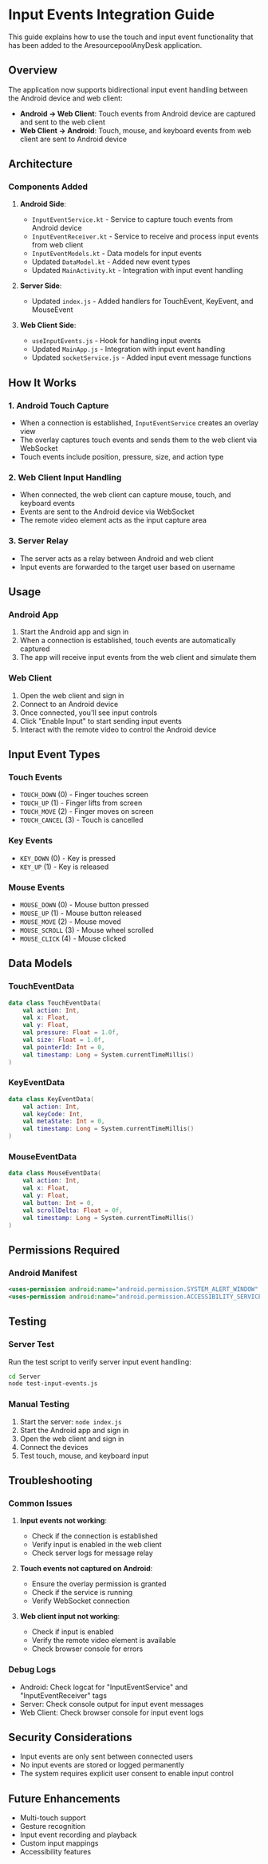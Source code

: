 # Input Events Integration Guide

This guide explains how to use the touch and input event functionality that has been added to the AresourcepoolAnyDesk application.

## Overview

The application now supports bidirectional input event handling between the Android device and web client:

- **Android → Web Client**: Touch events from Android device are captured and sent to the web client
- **Web Client → Android**: Touch, mouse, and keyboard events from web client are sent to Android device

## Architecture

### Components Added

1. **Android Side**:
   - `InputEventService.kt` - Service to capture touch events from Android device
   - `InputEventReceiver.kt` - Service to receive and process input events from web client
   - `InputEventModels.kt` - Data models for input events
   - Updated `DataModel.kt` - Added new event types
   - Updated `MainActivity.kt` - Integration with input event handling

2. **Server Side**:
   - Updated `index.js` - Added handlers for TouchEvent, KeyEvent, and MouseEvent

3. **Web Client Side**:
   - `useInputEvents.js` - Hook for handling input events
   - Updated `MainApp.js` - Integration with input event handling
   - Updated `socketService.js` - Added input event message functions

## How It Works

### 1. Android Touch Capture
- When a connection is established, `InputEventService` creates an overlay view
- The overlay captures touch events and sends them to the web client via WebSocket
- Touch events include position, pressure, size, and action type

### 2. Web Client Input Handling
- When connected, the web client can capture mouse, touch, and keyboard events
- Events are sent to the Android device via WebSocket
- The remote video element acts as the input capture area

### 3. Server Relay
- The server acts as a relay between Android and web client
- Input events are forwarded to the target user based on username

## Usage

### Android App
1. Start the Android app and sign in
2. When a connection is established, touch events are automatically captured
3. The app will receive input events from the web client and simulate them

### Web Client
1. Open the web client and sign in
2. Connect to an Android device
3. Once connected, you'll see input controls
4. Click "Enable Input" to start sending input events
5. Interact with the remote video to control the Android device

## Input Event Types

### Touch Events
- `TOUCH_DOWN` (0) - Finger touches screen
- `TOUCH_UP` (1) - Finger lifts from screen
- `TOUCH_MOVE` (2) - Finger moves on screen
- `TOUCH_CANCEL` (3) - Touch is cancelled

### Key Events
- `KEY_DOWN` (0) - Key is pressed
- `KEY_UP` (1) - Key is released

### Mouse Events
- `MOUSE_DOWN` (0) - Mouse button pressed
- `MOUSE_UP` (1) - Mouse button released
- `MOUSE_MOVE` (2) - Mouse moved
- `MOUSE_SCROLL` (3) - Mouse wheel scrolled
- `MOUSE_CLICK` (4) - Mouse clicked

## Data Models

### TouchEventData
```kotlin
data class TouchEventData(
    val action: Int,
    val x: Float,
    val y: Float,
    val pressure: Float = 1.0f,
    val size: Float = 1.0f,
    val pointerId: Int = 0,
    val timestamp: Long = System.currentTimeMillis()
)
```

### KeyEventData
```kotlin
data class KeyEventData(
    val action: Int,
    val keyCode: Int,
    val metaState: Int = 0,
    val timestamp: Long = System.currentTimeMillis()
)
```

### MouseEventData
```kotlin
data class MouseEventData(
    val action: Int,
    val x: Float,
    val y: Float,
    val button: Int = 0,
    val scrollDelta: Float = 0f,
    val timestamp: Long = System.currentTimeMillis()
)
```

## Permissions Required

### Android Manifest
```xml
<uses-permission android:name="android.permission.SYSTEM_ALERT_WINDOW" />
<uses-permission android:name="android.permission.ACCESSIBILITY_SERVICE" />
```

## Testing

### Server Test
Run the test script to verify server input event handling:
```bash
cd Server
node test-input-events.js
```

### Manual Testing
1. Start the server: `node index.js`
2. Start the Android app and sign in
3. Open the web client and sign in
4. Connect the devices
5. Test touch, mouse, and keyboard input

## Troubleshooting

### Common Issues

1. **Input events not working**:
   - Check if the connection is established
   - Verify input is enabled in the web client
   - Check server logs for message relay

2. **Touch events not captured on Android**:
   - Ensure the overlay permission is granted
   - Check if the service is running
   - Verify WebSocket connection

3. **Web client input not working**:
   - Check if input is enabled
   - Verify the remote video element is available
   - Check browser console for errors

### Debug Logs
- Android: Check logcat for "InputEventService" and "InputEventReceiver" tags
- Server: Check console output for input event messages
- Web Client: Check browser console for input event logs

## Security Considerations

- Input events are only sent between connected users
- No input events are stored or logged permanently
- The system requires explicit user consent to enable input control

## Future Enhancements

- Multi-touch support
- Gesture recognition
- Input event recording and playback
- Custom input mappings
- Accessibility features

